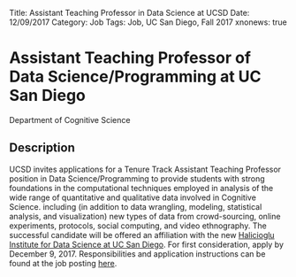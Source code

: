 Title: Assistant Teaching Professor in Data Science at UCSD
Date: 12/09/2017
Category: Job
Tags: Job, UC San Diego, Fall 2017
xnonews: true

# Assistant Teaching Professor of Data Science/Programming at UC San Diego
Department of Cognitive Science

## Description
UCSD invites applications for a Tenure Track Assistant Teaching Professor position in Data Science/Programming to provide students with strong foundations in the computational techniques employed in analysis of the wide range of quantitative and qualitative data involved in Cognitive Science. including (in addition to data wrangling, modeling, statistical analysis, and visualization) new types of data from crowd-sourcing, online experiments, protocols, social computing, and video ethnography. The successful candidate will be offered an affiliation with the new [Halicioglu Institute for Data Science at UC San Diego](http://go.ucsd.edu/2wq8pRr). For first consideration, apply by December 9, 2017. Responsibilities and application instructions can be found at the job posting [here](https://apol-recruit.ucsd.edu/apply/JPF01564).